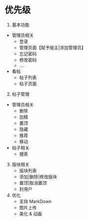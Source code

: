 # 优先级

1. 基本功能

* 管理员相关
	* 登录
	* 管理页面【赋予版主|添加管理员】
	* 忘记密码
	* 修改密码
	* ....
* 看帖
	* 帖子列表
	* 帖子页面
2. 帖子管理

* 管理员相关
	* 删除
	* 加精
	* 置顶
	* 隐藏
	* 推荐
	* 移动
* 帖子相关
	* 搜索

3. 版块相关
	* 版块列表
	* 添加|删除|修改版块
	* 置顶|取消置顶
	* 封用户
4. 优化
	* 支持 MarkDown 
	* 图片上传
	* 美化 & 动画
